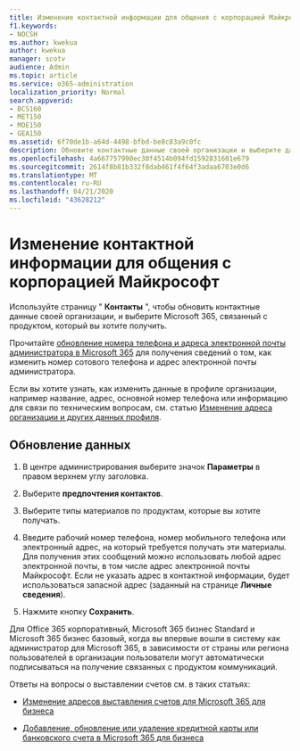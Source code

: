 ```yaml
---
title: Изменение контактной информации для общения с корпорацией Майкрософт
f1.keywords:
- NOCSH
ms.author: kwekua
author: kwekua
manager: scotv
audience: Admin
ms.topic: article
ms.service: o365-administration
localization_priority: Normal
search.appverid:
- BCS160
- MET150
- MOE150
- GEA150
ms.assetid: 6f70de1b-a64d-4498-bfbd-be8c83a9c0fc
description: Обновите контактные данные своей организации и выберите данные, связанные с продуктом Microsoft 365, которые вы хотите получить.
ms.openlocfilehash: 4a667757990ec30f4514b094fd1592831601e679
ms.sourcegitcommit: 2614f8b81b332f8dab461f4f64f3adaa6703e0d6
ms.translationtype: MT
ms.contentlocale: ru-RU
ms.lasthandoff: 04/21/2020
ms.locfileid: "43628212"
---
```

# <a name="change-your-contact-preferences-for-communications-from-microsoft"></a>Изменение контактной информации для общения с корпорацией Майкрософт

Используйте страницу " **Контакты** ", чтобы обновить контактные данные своей организации, и выберите Microsoft 365, связанный с продуктом, который вы хотите получить.
  
Прочитайте [обновление номера телефона и адреса электронной почты администратора в Microsoft 365](update-phone-number-and-email-address.md) для получения сведений о том, как изменить номер сотового телефона и адрес электронной почты администратора.
  
Если вы хотите узнать, как изменить данные в профиле организации, например название, адрес, основной номер телефона или информацию для связи по техническим вопросам, см. статью [Изменение адреса организации и других данных профиля](change-address-contact-and-more.md).
  
## <a name="to-update-your-information"></a>Обновление данных
  
1. В центре администрирования выберите значок **Параметры** в правом верхнем углу заголовка.

2. Выберите **предпочтения контактов**.

3. Выберите типы материалов по продуктам, которые вы хотите получать.

4. Введите рабочий номер телефона, номер мобильного телефона или электронный адрес, на который требуется получать эти материалы.
    Для получения этих сообщений можно использовать любой адрес электронной почты, в том числе адрес электронной почты Майкрософт. Если не указать адрес в контактной информации, будет использоваться запасной адрес (заданный на странице **Личные сведения**).

5. Нажмите кнопку **Сохранить**.
  
Для Office 365 корпоративный, Microsoft 365 бизнес Standard и Microsoft 365 бизнес базовый, когда вы впервые вошли в систему как администратор для Microsoft 365, в зависимости от страны или региона пользователей в организации пользователи могут автоматически подписываться на получение связанных с продуктом коммуникаций.
  
Ответы на вопросы о выставлении счетов см. в таких статьях:
  
- [Изменение адресов выставления счетов для Microsoft 365 для бизнеса](../../commerce/billing-and-payments/change-your-billing-addresses.md)

- [Добавление, обновление или удаление кредитной карты или банковского счета в Microsoft 365 для бизнеса](../../commerce/billing-and-payments/add-update-or-remove-credit-card-or-bank-account.md)
